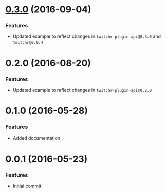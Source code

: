 <a name="0.3.0"></a>
# [0.3.0](https://github.com/twitchr/twitchr-example/compare/v0.2.0...0.3.0) (2016-09-04)

### Features

- Updated example to reflect changes in `twitchr-plugin-api@0.3.0` and `twitchr@0.0.4`

<a name="0.2.0"></a>
# 0.2.0 (2016-08-20)

### Features

- Updated example to reflect changes in `twitchr-plugin-api@0.2.0`

<a name="0.1.0"></a>
# 0.1.0 (2016-05-28)

### Features

- Added documentation

<a name="0.0.1"></a>
# 0.0.1 (2016-05-23)

### Features

- Initial commit
